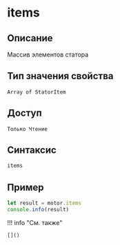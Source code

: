# items

## Описание
Массив элементов статора

## Тип значения свойства
`Array of StatorItem`

## Доступ
`Только Чтение`

## Синтаксис
```javascript
items
```

## Пример
```javascript linenums="1"
let result = motor.items
console.info(result)
```

!!! info "См. также"

    []()

